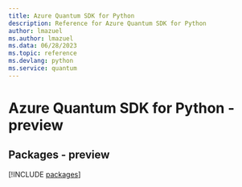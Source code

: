 ```yaml
---
title: Azure Quantum SDK for Python
description: Reference for Azure Quantum SDK for Python
author: lmazuel
ms.author: lmazuel
ms.data: 06/28/2023
ms.topic: reference
ms.devlang: python
ms.service: quantum
---
```

# Azure Quantum SDK for Python - preview
## Packages - preview
[!INCLUDE [packages](quantum-index.md)]